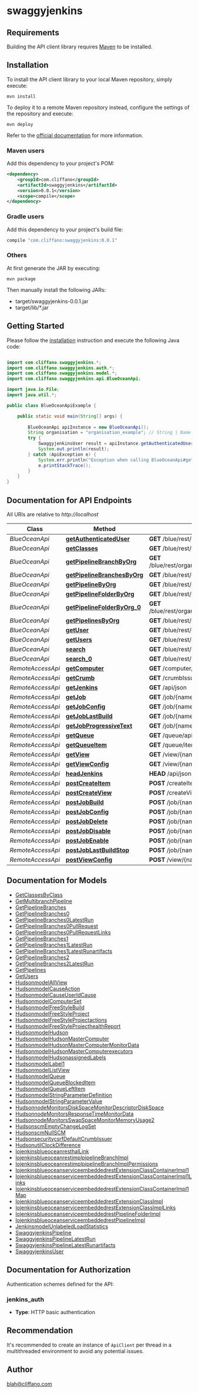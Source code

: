 # swaggyjenkins

## Requirements

Building the API client library requires [Maven](https://maven.apache.org/) to be installed.

## Installation

To install the API client library to your local Maven repository, simply execute:

```shell
mvn install
```

To deploy it to a remote Maven repository instead, configure the settings of the repository and execute:

```shell
mvn deploy
```

Refer to the [official documentation](https://maven.apache.org/plugins/maven-deploy-plugin/usage.html) for more information.

### Maven users

Add this dependency to your project's POM:

```xml
<dependency>
    <groupId>com.cliffano</groupId>
    <artifactId>swaggyjenkins</artifactId>
    <version>0.0.1</version>
    <scope>compile</scope>
</dependency>
```

### Gradle users

Add this dependency to your project's build file:

```groovy
compile "com.cliffano:swaggyjenkins:0.0.1"
```

### Others

At first generate the JAR by executing:

    mvn package

Then manually install the following JARs:

* target/swaggyjenkins-0.0.1.jar
* target/lib/*.jar

## Getting Started

Please follow the [installation](#installation) instruction and execute the following Java code:

```java

import com.cliffano.swaggyjenkins.*;
import com.cliffano.swaggyjenkins.auth.*;
import com.cliffano.swaggyjenkins.model.*;
import com.cliffano.swaggyjenkins.api.BlueOceanApi;

import java.io.File;
import java.util.*;

public class BlueOceanApiExample {

    public static void main(String[] args) {
        
        BlueOceanApi apiInstance = new BlueOceanApi();
        String organisation = "organisation_example"; // String | Name of the organisation
        try {
            SwaggyjenkinsUser result = apiInstance.getAuthenticatedUser(organisation);
            System.out.println(result);
        } catch (ApiException e) {
            System.err.println("Exception when calling BlueOceanApi#getAuthenticatedUser");
            e.printStackTrace();
        }
    }
}

```

## Documentation for API Endpoints

All URIs are relative to *http://localhost*

Class | Method | HTTP request | Description
------------ | ------------- | ------------- | -------------
*BlueOceanApi* | [**getAuthenticatedUser**](docs/BlueOceanApi.md#getAuthenticatedUser) | **GET** /blue/rest/organizations/{organisation}/user/ | 
*BlueOceanApi* | [**getClasses**](docs/BlueOceanApi.md#getClasses) | **GET** /blue/rest/classes/{class} | 
*BlueOceanApi* | [**getPipelineBranchByOrg**](docs/BlueOceanApi.md#getPipelineBranchByOrg) | **GET** /blue/rest/organizations/{organisation}/pipelines/{pipeline}/branches/{branch}/ | 
*BlueOceanApi* | [**getPipelineBranchesByOrg**](docs/BlueOceanApi.md#getPipelineBranchesByOrg) | **GET** /blue/rest/organizations/{organisation}/pipelines/{pipeline}/branches | 
*BlueOceanApi* | [**getPipelineByOrg**](docs/BlueOceanApi.md#getPipelineByOrg) | **GET** /blue/rest/organizations/{organisation}/pipelines/{pipeline} | 
*BlueOceanApi* | [**getPipelineFolderByOrg**](docs/BlueOceanApi.md#getPipelineFolderByOrg) | **GET** /blue/rest/organizations/{organisation}/pipelines/{folder}/ | 
*BlueOceanApi* | [**getPipelineFolderByOrg_0**](docs/BlueOceanApi.md#getPipelineFolderByOrg_0) | **GET** /blue/rest/organizations/{organisation}/pipelines/{folder}/pipelines/{pipeline} | 
*BlueOceanApi* | [**getPipelinesByOrg**](docs/BlueOceanApi.md#getPipelinesByOrg) | **GET** /blue/rest/organizations/{organisation}/pipelines/ | 
*BlueOceanApi* | [**getUser**](docs/BlueOceanApi.md#getUser) | **GET** /blue/rest/organizations/{organisation}/users/{user} | 
*BlueOceanApi* | [**getUsers**](docs/BlueOceanApi.md#getUsers) | **GET** /blue/rest/organizations/{organisation}/users/ | 
*BlueOceanApi* | [**search**](docs/BlueOceanApi.md#search) | **GET** /blue/rest/classes/ | 
*BlueOceanApi* | [**search_0**](docs/BlueOceanApi.md#search_0) | **GET** /blue/rest/search/ | 
*RemoteAccessApi* | [**getComputer**](docs/RemoteAccessApi.md#getComputer) | **GET** /computer/api/json?depth&#x3D;1 | 
*RemoteAccessApi* | [**getCrumb**](docs/RemoteAccessApi.md#getCrumb) | **GET** /crumbIssuer/api/json | 
*RemoteAccessApi* | [**getJenkins**](docs/RemoteAccessApi.md#getJenkins) | **GET** /api/json | 
*RemoteAccessApi* | [**getJob**](docs/RemoteAccessApi.md#getJob) | **GET** /job/{name}/api/json | 
*RemoteAccessApi* | [**getJobConfig**](docs/RemoteAccessApi.md#getJobConfig) | **GET** /job/{name}/config.xml | 
*RemoteAccessApi* | [**getJobLastBuild**](docs/RemoteAccessApi.md#getJobLastBuild) | **GET** /job/{name}/lastBuild/api/json | 
*RemoteAccessApi* | [**getJobProgressiveText**](docs/RemoteAccessApi.md#getJobProgressiveText) | **GET** /job/{name}/{number}/logText/progressiveText | 
*RemoteAccessApi* | [**getQueue**](docs/RemoteAccessApi.md#getQueue) | **GET** /queue/api/json | 
*RemoteAccessApi* | [**getQueueItem**](docs/RemoteAccessApi.md#getQueueItem) | **GET** /queue/item/{number}/api/json | 
*RemoteAccessApi* | [**getView**](docs/RemoteAccessApi.md#getView) | **GET** /view/{name}/api/json | 
*RemoteAccessApi* | [**getViewConfig**](docs/RemoteAccessApi.md#getViewConfig) | **GET** /view/{name}/config.xml | 
*RemoteAccessApi* | [**headJenkins**](docs/RemoteAccessApi.md#headJenkins) | **HEAD** /api/json | 
*RemoteAccessApi* | [**postCreateItem**](docs/RemoteAccessApi.md#postCreateItem) | **POST** /createItem | 
*RemoteAccessApi* | [**postCreateView**](docs/RemoteAccessApi.md#postCreateView) | **POST** /createView | 
*RemoteAccessApi* | [**postJobBuild**](docs/RemoteAccessApi.md#postJobBuild) | **POST** /job/{name}/build | 
*RemoteAccessApi* | [**postJobConfig**](docs/RemoteAccessApi.md#postJobConfig) | **POST** /job/{name}/config.xml | 
*RemoteAccessApi* | [**postJobDelete**](docs/RemoteAccessApi.md#postJobDelete) | **POST** /job/{name}/doDelete | 
*RemoteAccessApi* | [**postJobDisable**](docs/RemoteAccessApi.md#postJobDisable) | **POST** /job/{name}/disable | 
*RemoteAccessApi* | [**postJobEnable**](docs/RemoteAccessApi.md#postJobEnable) | **POST** /job/{name}/enable | 
*RemoteAccessApi* | [**postJobLastBuildStop**](docs/RemoteAccessApi.md#postJobLastBuildStop) | **POST** /job/{name}/lastBuild/stop | 
*RemoteAccessApi* | [**postViewConfig**](docs/RemoteAccessApi.md#postViewConfig) | **POST** /view/{name}/config.xml | 


## Documentation for Models

 - [GetClassesByClass](docs/GetClassesByClass.md)
 - [GetMultibranchPipeline](docs/GetMultibranchPipeline.md)
 - [GetPipelineBranches](docs/GetPipelineBranches.md)
 - [GetPipelineBranches0](docs/GetPipelineBranches0.md)
 - [GetPipelineBranches0LatestRun](docs/GetPipelineBranches0LatestRun.md)
 - [GetPipelineBranches0PullRequest](docs/GetPipelineBranches0PullRequest.md)
 - [GetPipelineBranches0PullRequestLinks](docs/GetPipelineBranches0PullRequestLinks.md)
 - [GetPipelineBranches1](docs/GetPipelineBranches1.md)
 - [GetPipelineBranches1LatestRun](docs/GetPipelineBranches1LatestRun.md)
 - [GetPipelineBranches1LatestRunartifacts](docs/GetPipelineBranches1LatestRunartifacts.md)
 - [GetPipelineBranches2](docs/GetPipelineBranches2.md)
 - [GetPipelineBranches2LatestRun](docs/GetPipelineBranches2LatestRun.md)
 - [GetPipelines](docs/GetPipelines.md)
 - [GetUsers](docs/GetUsers.md)
 - [HudsonmodelAllView](docs/HudsonmodelAllView.md)
 - [HudsonmodelCauseAction](docs/HudsonmodelCauseAction.md)
 - [HudsonmodelCauseUserIdCause](docs/HudsonmodelCauseUserIdCause.md)
 - [HudsonmodelComputerSet](docs/HudsonmodelComputerSet.md)
 - [HudsonmodelFreeStyleBuild](docs/HudsonmodelFreeStyleBuild.md)
 - [HudsonmodelFreeStyleProject](docs/HudsonmodelFreeStyleProject.md)
 - [HudsonmodelFreeStyleProjectactions](docs/HudsonmodelFreeStyleProjectactions.md)
 - [HudsonmodelFreeStyleProjecthealthReport](docs/HudsonmodelFreeStyleProjecthealthReport.md)
 - [HudsonmodelHudson](docs/HudsonmodelHudson.md)
 - [HudsonmodelHudsonMasterComputer](docs/HudsonmodelHudsonMasterComputer.md)
 - [HudsonmodelHudsonMasterComputerMonitorData](docs/HudsonmodelHudsonMasterComputerMonitorData.md)
 - [HudsonmodelHudsonMasterComputerexecutors](docs/HudsonmodelHudsonMasterComputerexecutors.md)
 - [HudsonmodelHudsonassignedLabels](docs/HudsonmodelHudsonassignedLabels.md)
 - [HudsonmodelLabel1](docs/HudsonmodelLabel1.md)
 - [HudsonmodelListView](docs/HudsonmodelListView.md)
 - [HudsonmodelQueue](docs/HudsonmodelQueue.md)
 - [HudsonmodelQueueBlockedItem](docs/HudsonmodelQueueBlockedItem.md)
 - [HudsonmodelQueueLeftItem](docs/HudsonmodelQueueLeftItem.md)
 - [HudsonmodelStringParameterDefinition](docs/HudsonmodelStringParameterDefinition.md)
 - [HudsonmodelStringParameterValue](docs/HudsonmodelStringParameterValue.md)
 - [HudsonnodeMonitorsDiskSpaceMonitorDescriptorDiskSpace](docs/HudsonnodeMonitorsDiskSpaceMonitorDescriptorDiskSpace.md)
 - [HudsonnodeMonitorsResponseTimeMonitorData](docs/HudsonnodeMonitorsResponseTimeMonitorData.md)
 - [HudsonnodeMonitorsSwapSpaceMonitorMemoryUsage2](docs/HudsonnodeMonitorsSwapSpaceMonitorMemoryUsage2.md)
 - [HudsonscmEmptyChangeLogSet](docs/HudsonscmEmptyChangeLogSet.md)
 - [HudsonscmNullSCM](docs/HudsonscmNullSCM.md)
 - [HudsonsecuritycsrfDefaultCrumbIssuer](docs/HudsonsecuritycsrfDefaultCrumbIssuer.md)
 - [HudsonutilClockDifference](docs/HudsonutilClockDifference.md)
 - [IojenkinsblueoceanresthalLink](docs/IojenkinsblueoceanresthalLink.md)
 - [IojenkinsblueoceanrestimplpipelineBranchImpl](docs/IojenkinsblueoceanrestimplpipelineBranchImpl.md)
 - [IojenkinsblueoceanrestimplpipelineBranchImplPermissions](docs/IojenkinsblueoceanrestimplpipelineBranchImplPermissions.md)
 - [IojenkinsblueoceanserviceembeddedrestExtensionClassContainerImpl1](docs/IojenkinsblueoceanserviceembeddedrestExtensionClassContainerImpl1.md)
 - [IojenkinsblueoceanserviceembeddedrestExtensionClassContainerImpl1Links](docs/IojenkinsblueoceanserviceembeddedrestExtensionClassContainerImpl1Links.md)
 - [IojenkinsblueoceanserviceembeddedrestExtensionClassContainerImpl1Map](docs/IojenkinsblueoceanserviceembeddedrestExtensionClassContainerImpl1Map.md)
 - [IojenkinsblueoceanserviceembeddedrestExtensionClassImpl](docs/IojenkinsblueoceanserviceembeddedrestExtensionClassImpl.md)
 - [IojenkinsblueoceanserviceembeddedrestExtensionClassImplLinks](docs/IojenkinsblueoceanserviceembeddedrestExtensionClassImplLinks.md)
 - [IojenkinsblueoceanserviceembeddedrestPipelineFolderImpl](docs/IojenkinsblueoceanserviceembeddedrestPipelineFolderImpl.md)
 - [IojenkinsblueoceanserviceembeddedrestPipelineImpl](docs/IojenkinsblueoceanserviceembeddedrestPipelineImpl.md)
 - [JenkinsmodelUnlabeledLoadStatistics](docs/JenkinsmodelUnlabeledLoadStatistics.md)
 - [SwaggyjenkinsPipeline](docs/SwaggyjenkinsPipeline.md)
 - [SwaggyjenkinsPipelineLatestRun](docs/SwaggyjenkinsPipelineLatestRun.md)
 - [SwaggyjenkinsPipelineLatestRunartifacts](docs/SwaggyjenkinsPipelineLatestRunartifacts.md)
 - [SwaggyjenkinsUser](docs/SwaggyjenkinsUser.md)


## Documentation for Authorization

Authentication schemes defined for the API:
### jenkins_auth

- **Type**: HTTP basic authentication


## Recommendation

It's recommended to create an instance of `ApiClient` per thread in a multithreaded environment to avoid any potential issues.

## Author

blah@cliffano.com

